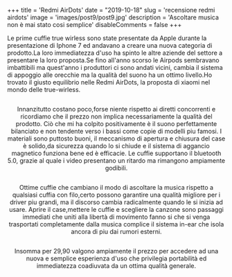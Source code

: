 +++ 
title = 'Redmi AirDots'
date = "2019-10-18"
slug = 'recensione redmi airdots' 
image = 'images/post9/post9.jpg' 
description = 'Ascoltare musica non è mai stato cosi semplice' 
disableComments = false
+++

Le prime cuffie true wirless sono state presentate da Apple durante la presentazione di Iphone 7 ed andavano a creare una nuova categoria di prodotto.La loro immediatezza d'uso ha spinto le altre aziende del settore a presentare la loro proposta.Se fino all'anno scorso le Airpods sembravano imbattibili ma quest'anno i produttori ci sono andati vicini, cambia il sistema di appoggio alle orecchie ma la qualità del suono ha un ottimo livello.Ho trovato il giusto equilibrio nelle Redmi AirDots, la proposta di xiaomi nel mondo delle true-wirless.

<div align="center">
<a class="image main" href="https://res.cloudinary.com/maltob03/image/upload/v1571411547/post9/_MG_1230_sq7yjp.jpg" data-lightbox="post2"><img class="image main" src="https://res.cloudinary.com/maltob03/image/upload/v1571411547/post9/_MG_1230_sq7yjp.jpg" alt="" width="" height="" /></a>

Innanzitutto costano poco,forse niente rispetto ai diretti concorrenti e ricordiamo che il prezzo non implica necessariamente la qualità del prodotto. Ciò che mi ha colpito positivamente è il suono perfettamente bilanciato e non tendente verso i bassi come copie di modelli piu famosi. I materiali sono puttosto buoni, il meccanismo di apertura e chiusura del case è solido,da sicurezza quando lo si chiude e il sistema di aggancio magnetico funziona bene ed è efficacie. 
Le cuffie supportano il bluetooth 5.0, grazie al quale i video presentano un ritardo ma rimangono ampiamente godibili.

<div align="center">
<a class="image main" href="https://res.cloudinary.com/maltob03/image/upload/v1571411548/post9/_MG_1233_shbbb7.jpg" data-lightbox="post2"><img class="image main" src="https://res.cloudinary.com/maltob03/image/upload/v1571411548/post9/_MG_1233_shbbb7.jpg" alt="" width="" height="" /></a>

Ottime cuffie che cambiano il modo di ascoltare la musica rispetto a qualsiasi cuffia con filo,certo possono garantire una qualità migliore per i driver piu grandi, ma il discorso cambia radicalmente quando le si inizia ad usare. Aprire il case,mettere le cuffie e scegliere la canzone sono passaggi immediati che uniti alla libertà di movimento fanno si che si venga trasportati completamente dalla musica complice il sistema in-ear che isola ancora di piu dai rumori esterni.

<div align="center">
<a class="image main" href="https://res.cloudinary.com/maltob03/image/upload/v1571411548/post9/_MG_1231_wdvd5s.jpg" data-lightbox="post2"><img class="image main" src="https://res.cloudinary.com/maltob03/image/upload/v1571411548/post9/_MG_1231_wdvd5s.jpg" alt="" width="" height="" /></a>

Insomma per 29,90 valgono ampiamente il prezzo per accedere ad una nuova e semplice esperienza d'uso che privilegia portabilità ed immediatezza coadiuvata da un ottima qualità generale. 